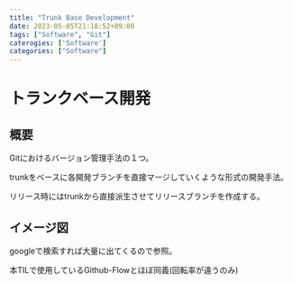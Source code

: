 ```yaml
---
title: "Trunk Base Development"
date: 2023-05-05T21:18:52+09:00
tags: ["Software", "Git"]
caterogies: ['Software']
categories: ["Software"]
---
```

# トランクベース開発

## 概要

Gitにおけるバージョン管理手法の１つ。

trunkをベースに各開発ブランチを直接マージしていくような形式の開発手法。

リリース時にはtrunkから直接派生させてリリースブランチを作成する。

## イメージ図

googleで検索すれば大量に出てくるので参照。

本TILで使用しているGithub-Flowとほぼ同義(回転率が違うのみ)